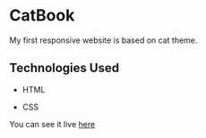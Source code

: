 # CatBook

My first responsive website is based on cat theme.

## Technologies Used

- HTML

- CSS


You can see it live [here](https://sneharatnani.github.io/catbook/)